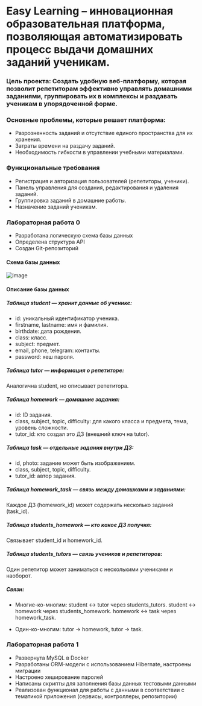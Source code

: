 # Easy Learning – инновационная образовательная платформа, позволяющая автоматизировать процесс выдачи домашних заданий ученикам.
### Цель проекта: Создать удобную веб-платформу, которая позволит репетиторам эффективно управлять домашними заданиями, группировать их в комплексы и раздавать ученикам в упорядоченной форме. 

### Основные проблемы, которые решает платформа:
- Разрозненность заданий и отсутствие единого пространства для их хранения.
- Затраты времени на раздачу заданий.
- Необходимость гибкости в управлении учебными материалами.

### Функциональные требования
- Регистрация и авторизация пользователей (репетиторы, ученики).
- Панель управления для создания, редактирования и удаления заданий.
- Группировка заданий в домашние работы.
- Назначение заданий ученикам.

### Лабораторная работа 0 
- Разработана логическую схема базы данных
- Определена структура API
- Создан Git-репозиторий
#### Схема базы данных
![image](https://github.com/user-attachments/assets/f176d304-ec39-4e9f-bf58-010d45345806)
#### Описание базы данных
##### Таблица student — хранит данные об ученике:
- id: уникальный идентификатор ученика.
- firstname, lastname: имя и фамилия.
- birthdate: дата рождения.
- class: класс.
- subject: предмет.
- email, phone, telegram: контакты.
- password: хеш пароля.

##### Таблица tutor — информация о репетиторе:
Аналогична student, но описывает репетитора.

##### Таблица homework — домашние задания:
- id: ID задания.
- class, subject, topic, difficulty: для какого класса и предмета, тема, уровень сложности.
- tutor_id: кто создал это ДЗ (внешний ключ на tutor).

##### Таблица task — отдельные задания внутри ДЗ:
- id, photo: задание может быть изображением.
- class, subject, topic, difficulty.
- tutor_id: автор задания.

##### Таблица homework_task — связь между домашками и заданиями:
Каждое ДЗ (homework_id) может содержать несколько заданий (task_id).

##### Таблица students_homework — кто какое ДЗ получил:
Связывает student_id и homework_id.

##### Таблица students_tutors — связь учеников и репетиторов:
Один репетитор может заниматься с несколькими учениками и наоборот.

##### Связи:
- Многие-ко-многим:
student ↔ tutor через students_tutors.
student ↔ homework через students_homework.
homework ↔ task через homework_task.

- Один-ко-многим:
tutor → homework, tutor → task.
  
### Лабораторная работа 1
- Развернута MySQL в Docker
- Разработаны ORM-модели с использованием Hibernate, настроены миграции
- Настроено хеширование паролей
- Написаны скрипты для заполнения базы данных тестовыми данными
- Реализован функционал для работы с данными в соответствии с тематикой приложения (сервисы, контроллеры, репозитории)
